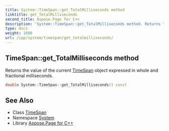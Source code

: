```yaml
---
title: System::TimeSpan::get_TotalMilliseconds method
linktitle: get_TotalMilliseconds
second_title: Aspose.Page for C++
description: 'System::TimeSpan::get_TotalMilliseconds method. Returns the value of the current TimeSpan object expressed in whole and fractional milliseconds in C++.'
type: docs
weight: 1600
url: /cpp/system/timespan/get_totalmilliseconds/
---
```

## TimeSpan::get_TotalMilliseconds method


Returns the value of the current [TimeSpan](../) object expressed in whole and fractional milliseconds.

```cpp
double System::TimeSpan::get_TotalMilliseconds() const
```

## See Also

* Class [TimeSpan](../)
* Namespace [System](../../)
* Library [Aspose.Page for C++](../../../)
